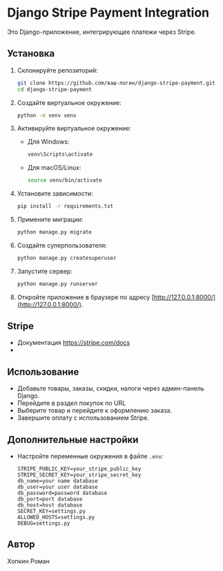 # Django Stripe Payment Integration

Это Django-приложение, интегрирующее платежи через Stripe.

## Установка

1. Склонируйте репозиторий:

    ```bash
    git clone https://github.com/ваш-логин/django-stripe-payment.git
    cd django-stripe-payment
    ```

2. Создайте виртуальное окружение:

    ```bash
    python -m venv venv
    ```

3. Активируйте виртуальное окружение:

    - Для Windows:

        ```bash
        venv\Scripts\activate
        ```

    - Для macOS/Linux:

        ```bash
        source venv/bin/activate
        ```

4. Установите зависимости:

    ```bash
    pip install -r requirements.txt
    ```

5. Примените миграции:

    ```bash
    python manage.py migrate
    ```

6. Создайте суперпользователя:

    ```bash
    python manage.py createsuperuser
    ```

7. Запустите сервер:

    ```bash
    python manage.py runserver
    ```

8. Откройте приложение в браузере по адресу [http://127.0.0.1:8000/](http://127.0.0.1:8000/).

## Stripe
- Документация https://stripe.com/docs
- 

## Использование

- Добавьте товары, заказы, скидки, налоги через админ-панель Django.
- Перейдите в раздел покупок по URL
- Выберите товар и перейдите к оформлению заказа.
- Завершите оплату с использованием Stripe.


## Дополнительные настройки

- Настройте переменные окружения в файле `.env`:

    ```
    STRIPE_PUBLIC_KEY=your_stripe_public_key
    STRIPE_SECRET_KEY=your_stripe_secret_key
    db_name=your name database
    db_user=your user database
    db_password=password database
    db_port=port database
    db_host=host database
    SECRET_KEY=settings.py
    ALLOWED_HOSTS=settings.py
    DEBUG=settings.py
    ```

## Автор

Хопкин Роман
